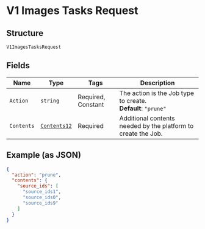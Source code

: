 
# V1 Images Tasks Request

## Structure

`V1ImagesTasksRequest`

## Fields

| Name | Type | Tags | Description |
|  --- | --- | --- | --- |
| `Action` | `string` | Required, Constant | The action is the Job type to create.<br>**Default**: `"prune"` |
| `Contents` | [`Contents12`](../../doc/models/contents-12.md) | Required | Additional contents needed by the platform to create the Job. |

## Example (as JSON)

```json
{
  "action": "prune",
  "contents": {
    "source_ids": [
      "source_ids1",
      "source_ids0",
      "source_ids9"
    ]
  }
}
```

